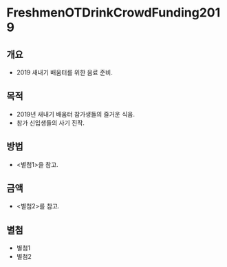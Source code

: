 # FreshmenOTDrinkCrowdFunding2019

## 개요

* 2019 새내기 배움터를 위한 음료 준비.

## 목적

* 2019년 새내기 배움터 참가생들의 즐거운 식음.
* 참가 신입생들의 사기 진작.

## 방법

* <별첨1>을 참고.

## 금액

* <별첨2>를 참고.

## 별첨

* 별첨1
* 별첨2